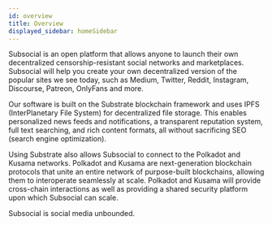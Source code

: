```yaml
---
id: overview
title: Overview
displayed_sidebar: homeSidebar
---
```


Subsocial is an open platform that allows anyone to launch their own decentralized
censorship-resistant social networks and marketplaces. Subsocial will help you create your own
decentralized version of the popular sites we see today, such as Medium, Twitter, Reddit,
Instagram, Discourse, Patreon, OnlyFans and more.

Our software is built on the Substrate blockchain framework and uses IPFS (InterPlanetary File System) for decentralized file storage.
This enables personalized news feeds and notifications, a transparent reputation system, full text
searching, and rich content formats, all without sacrificing SEO (search engine optimization).

Using Substrate also allows Subsocial to connect to the Polkadot and Kusama networks.
Polkadot and Kusama are next-generation blockchain protocols that unite an entire network of purpose-built
blockchains, allowing them to interoperate seamlessly at scale. Polkadot and Kusama will provide
cross-chain interactions as well as providing a shared security platform upon which Subsocial
can scale.

Subsocial is social media unbounded.
